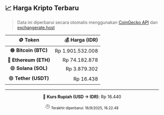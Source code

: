 

<!-- HARGA_KRIPTO -->
## 📈 Harga Kripto Terbaru

> Data ini diperbarui secara otomatis menggunakan [CoinGecko API](https://www.coingecko.com/) dan [exchangerate.host](https://exchangerate.host/)

<div align="center">

| 🪙 Token | 💰 Harga (IDR) |
|:------:|---------------:|
| 🟠 **Bitcoin (BTC)**   | Rp 1.901.532.008 |
| 🔵 **Ethereum (ETH)**  | Rp 74.182.878 |
| 🟣 **Solana (SOL)**    | Rp 3.879.302 |
| 🟢 **Tether (USDT)**   | Rp 16.438 |

---

💱 **Kurs Rupiah (USD → IDR)**: Rp 16.440

🕒 <sub>Terakhir diperbarui: 16/9/2025, 16.22.48</sub>

</div>
<!-- /HARGA_KRIPTO -->
